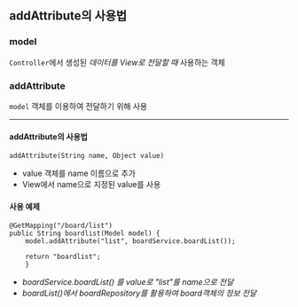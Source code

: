 ## addAttribute의 사용법

### model

`Controller`에서 생성된 _데이터를 View로 전달할 때_ 사용하는 객체

### addAttribute

`model` 객체를 이용하여 전달하기 위해 사용

---

#### addAttribute의 사용법

```
addAttribute(String name, Object value)
```

- value 객체를 name 이름으로 추가
- View에서 name으로 지정된 value를 사용

#### 사용 예제

```
@GetMapping("/board/list")
public String boardlist(Model model) {
    model.addAttribute("list", boardService.boardList());

    return "boardlist";
    }
```

- _boardService.boardList() 를 value로 "list"를 name으로 전달_
- _boardList()에서 boardRepository를 활용하여 board객체의 정보 전달_
